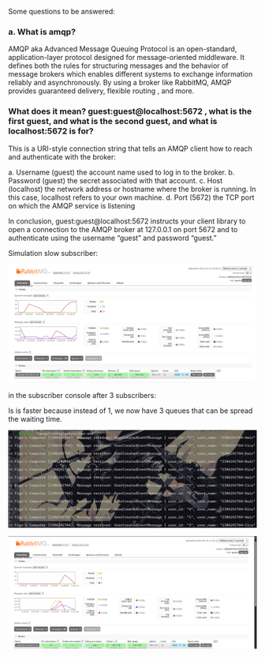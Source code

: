 Some questions to be answered:

### a. What is amqp? 

AMQP aka Advanced Message Queuing Protocol is an open-standard, application-layer protocol designed for message-oriented middleware. It defines both the rules for structuring messages and the behavior of message brokers which enables different systems to exchange information reliably and asynchronously. By using a broker like RabbitMQ, AMQP provides guaranteed delivery, flexible routing , and more. 

### What does it mean? guest:guest@localhost:5672 , what is the first guest, and what is the second guest, and what is localhost:5672 is for?  

This is a URI-style connection string that tells an AMQP client how to reach and authenticate with the broker:

a. Username (guest) the account name used to log in to the broker.
b. Password (guest) the secret associated with that account.
c. Host (localhost) the network address or hostname where the broker is running. In this case, localhost refers to your own machine.
d. Port (5672) the TCP port on which the AMQP service is listening 

In conclusion, guest:guest@localhost:5672 instructs your client library to open a connection to the AMQP broker at 127.0.0.1 on port 5672 and to authenticate using the username “guest” and password “guest.”

Simulation slow subscriber:

![alt text](image.png)

in the subscriber console after 3 subscribers:

Is is faster because  instead of 1, we now have 3 queues that can be spread the waiting time.

![alt text](image-1.png)

![alt text](image-2.png)